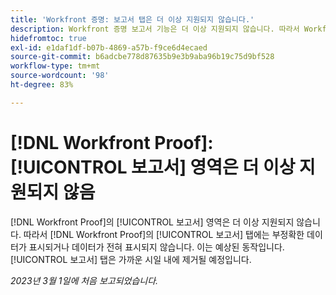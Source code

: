 ```yaml
---
title: 'Workfront 증명: 보고서 탭은 더 이상 지원되지 않습니다.'
description: Workfront 증명 보고서 기능은 더 이상 지원되지 않습니다. 따라서 Workfront Proof의 보고서 탭에는 부정확한 데이터가 표시되거나 데이터가 전혀 표시되지 않습니다. 이는 예상된 동작입니다. 보고서 탭은 가까운 시일 내에 제거될 예정입니다.
hidefromtoc: true
exl-id: e1daf1df-b07b-4869-a57b-f9ce6d4ecaed
source-git-commit: b6adcbe778d87635b9e3b9aba96b19c75d9bf528
workflow-type: tm+mt
source-wordcount: '98'
ht-degree: 83%

---
```


# [!DNL Workfront Proof]: [!UICONTROL 보고서] 영역은 더 이상 지원되지 않음

<!--Requested article-->

[!DNL Workfront Proof]의 [!UICONTROL 보고서] 영역은 더 이상 지원되지 않습니다. 따라서 [!DNL Workfront Proof]의 [!UICONTROL 보고서] 탭에는 부정확한 데이터가 표시되거나 데이터가 전혀 표시되지 않습니다. 이는 예상된 동작입니다. [!UICONTROL 보고서] 탭은 가까운 시일 내에 제거될 예정입니다.

_2023년 3월 1일에 처음 보고되었습니다._

